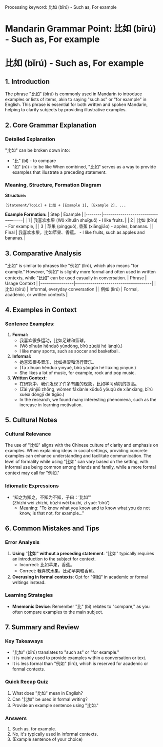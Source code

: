 Processing keyword: 比如 (bǐrú) - Such as, For example
# Mandarin Grammar Point: 比如 (bǐrú) - Such as, For example
# 比如 (bǐrú) - Such as, For example
## 1. Introduction
The phrase "比如" (bǐrú) is commonly used in Mandarin to introduce examples or lists of items, akin to saying "such as" or "for example" in English. This phrase is essential for both written and spoken Mandarin, helping to clarify subjects by providing illustrative examples.
## 2. Core Grammar Explanation
### Detailed Explanation
"比如" can be broken down into:
- "比" (bǐ) - to compare
- "如" (rú) - to be like
When combined, "比如" serves as a way to provide examples that illustrate a preceding statement.
### Meaning, Structure, Formation Diagram
**Structure:**
```
[Statement/Topic] + 比如 + [Example 1], [Example 2], ...
```
**Example Formation:**
| Step   | Example                             |
|--------|-------------------------------------|
| 1      | 我喜欢水果 (Wǒ xǐhuān shuǐguǒ)  - I like fruits. |
| 2      | 比如 (bǐrú)                         - For example,        |
| 3      | 苹果 (píngguǒ), 香蕉 (xiāngjiāo) - apples, bananas.   |
| Final  | 我喜欢水果，比如苹果、香蕉。    - I like fruits, such as apples and bananas.|
## 3. Comparative Analysis
"比如" is similar to phrases like "例如" (lìrú), which also means "for example." However, "例如" is slightly more formal and often used in written contexts, while "比如" can be used casually in conversation.
|     Phrase      | Usage Context                         |
|-----------------|---------------------------------------|
| 比如 (bǐrú)     | Informal, everyday conversation       |
| 例如 (lìrú)     | Formal, academic, or written contexts |
## 4. Examples in Context
### Sentence Examples:
1. **Formal:** 
   - 我喜欢很多运动，比如足球和篮球。
   - (Wǒ xǐhuān hěnduō yùndòng, bǐrú zúqiú hé lánqiú.)
   - I like many sports, such as soccer and basketball.
2. **Informal:**
   - 她喜欢很多音乐，比如摇滚和流行音乐。
   - (Tā xǐhuān hěnduō yīnyuè, bǐrú yáogǔn hé liúxíng yīnyuè.)
   - She likes a lot of music, for example, rock and pop music.
3. **Written Context:**
   - 在研究中，我们发现了许多有趣的现象，比如学习动机的提高。
   - (Zài yánjiū zhōng, wǒmen fāxiànle xǔduō yǒuqù de xiànxiàng, bǐrú xuéxí dòngjī de tígāo.)
   - In the research, we found many interesting phenomena, such as the increase in learning motivation.
## 5. Cultural Notes
### Cultural Relevance
The use of "比如" aligns with the Chinese culture of clarity and emphasis on examples. When explaining ideas in social settings, providing concrete examples can enhance understanding and facilitate communication. The level of formality while using "比如" can vary based on the setting, with informal use being common among friends and family, while a more formal context may call for "例如."
### Idiomatic Expressions
- “知之为知之，不知为不知，子曰：‘比如’”  
  (Zhīzhī wèi zhīzhī, bùzhī wèi bùzhī, zǐ yuē: ‘bǐrú’)
  - Meaning: "To know what you know and to know what you do not know, is that not, for example..."
## 6. Common Mistakes and Tips
### Error Analysis
1. **Using "比如" without a preceding statement**: "比如" typically requires an introduction to the subject for context.
   - Incorrect: 比如苹果，香蕉。
   - Correct: 我喜欢水果，比如苹果和香蕉。
2. **Overusing in formal contexts**: Opt for "例如" in academic or formal writings instead.
### Learning Strategies
- **Mnemonic Device**: Remember "比" (bǐ) relates to "compare," as you often compare examples to the main subject.
  
## 7. Summary and Review
### Key Takeaways
- "比如" (bǐrú) translates to "such as" or "for example."
- It is mainly used to provide examples within a conversation or text.
- It is less formal than "例如" (lìrú), which is reserved for academic or formal contexts.
### Quick Recap Quiz
1. What does "比如" mean in English?
2. Can "比如" be used in formal writing?
3. Provide an example sentence using "比如."
### Answers
1. Such as, for example.
2. No, it's typically used in informal contexts.
3. (Example sentence of your choice)
